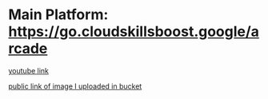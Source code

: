 # Main Platform: https://go.cloudskillsboost.google/arcade
[youtube link](https://www.youtube.com/watch?v=pw01TPXOo3o)

[public link of image I uploaded in bucket](https://storage.googleapis.com/qwiklabs-gcp-01-4c01b5429a8d/kitten.png)
